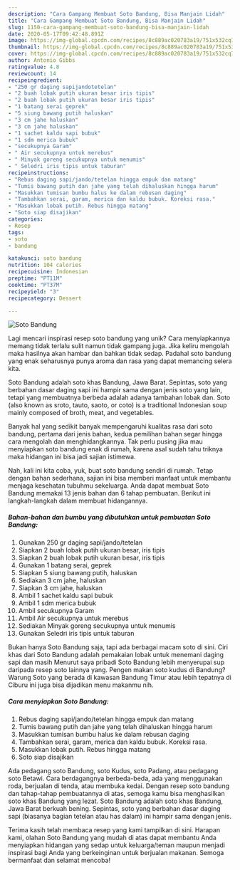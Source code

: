 ```yaml
---
description: "Cara Gampang Membuat Soto Bandung, Bisa Manjain Lidah"
title: "Cara Gampang Membuat Soto Bandung, Bisa Manjain Lidah"
slug: 1150-cara-gampang-membuat-soto-bandung-bisa-manjain-lidah
date: 2020-05-17T09:42:48.891Z
image: https://img-global.cpcdn.com/recipes/8c889ac020783a19/751x532cq70/soto-bandung-foto-resep-utama.jpg
thumbnail: https://img-global.cpcdn.com/recipes/8c889ac020783a19/751x532cq70/soto-bandung-foto-resep-utama.jpg
cover: https://img-global.cpcdn.com/recipes/8c889ac020783a19/751x532cq70/soto-bandung-foto-resep-utama.jpg
author: Antonio Gibbs
ratingvalue: 4.8
reviewcount: 14
recipeingredient:
- "250 gr daging sapijandotetelan"
- "2 buah lobak putih ukuran besar iris tipis"
- "2 buah lobak putih ukuran besar iris tipis"
- "1 batang serai geprek"
- "5 siung bawang putih haluskan"
- "3 cm jahe haluskan"
- "3 cm jahe haluskan"
- "1 sachet kaldu sapi bubuk"
- "1 sdm merica bubuk"
- "secukupnya Garam"
- " Air secukupnya untuk merebus"
- " Minyak goreng secukupnya untuk menumis"
- " Seledri iris tipis untuk taburan"
recipeinstructions:
- "Rebus daging sapi/jando/tetelan hingga empuk dan matang"
- "Tumis bawang putih dan jahe yang telah dihaluskan hingga harum"
- "Masukkan tumisan bumbu halus ke dalam rebusan daging"
- "Tambahkan serai, garam, merica dan kaldu bubuk. Koreksi rasa."
- "Masukkan lobak putih. Rebus hingga matang"
- "Soto siap disajikan"
categories:
- Resep
tags:
- soto
- bandung

katakunci: soto bandung 
nutrition: 104 calories
recipecuisine: Indonesian
preptime: "PT11M"
cooktime: "PT37M"
recipeyield: "3"
recipecategory: Dessert

---
```



![Soto Bandung](https://img-global.cpcdn.com/recipes/8c889ac020783a19/751x532cq70/soto-bandung-foto-resep-utama.jpg)

Lagi mencari inspirasi resep soto bandung yang unik? Cara menyiapkannya memang tidak terlalu sulit namun tidak gampang juga. Jika keliru mengolah maka hasilnya akan hambar dan bahkan tidak sedap. Padahal soto bandung yang enak seharusnya punya aroma dan rasa yang dapat memancing selera kita.

Soto Bandung adalah soto khas Bandung, Jawa Barat. Sepintas, soto yang berbahan dasar daging sapi ini hampir sama dengan jenis soto yang lain, tetapi yang membuatnya berbeda adalah adanya tambahan lobak dan. Soto (also known as sroto, tauto, saoto, or coto) is a traditional Indonesian soup mainly composed of broth, meat, and vegetables.

Banyak hal yang sedikit banyak mempengaruhi kualitas rasa dari soto bandung, pertama dari jenis bahan, kedua pemilihan bahan segar hingga cara mengolah dan menghidangkannya. Tak perlu pusing jika mau menyiapkan soto bandung enak di rumah, karena asal sudah tahu triknya maka hidangan ini bisa jadi sajian istimewa.


Nah, kali ini kita coba, yuk, buat soto bandung sendiri di rumah. Tetap dengan bahan sederhana, sajian ini bisa memberi manfaat untuk membantu menjaga kesehatan tubuhmu sekeluarga. Anda dapat membuat Soto Bandung memakai 13 jenis bahan dan 6 tahap pembuatan. Berikut ini langkah-langkah dalam membuat hidangannya.

<!--inarticleads1-->

##### Bahan-bahan dan bumbu yang dibutuhkan untuk pembuatan Soto Bandung:

1. Gunakan 250 gr daging sapi/jando/tetelan
1. Siapkan 2 buah lobak putih ukuran besar, iris tipis
1. Siapkan 2 buah lobak putih ukuran besar, iris tipis
1. Gunakan 1 batang serai, geprek
1. Siapkan 5 siung bawang putih, haluskan
1. Sediakan 3 cm jahe, haluskan
1. Siapkan 3 cm jahe, haluskan
1. Ambil 1 sachet kaldu sapi bubuk
1. Ambil 1 sdm merica bubuk
1. Ambil secukupnya Garam
1. Ambil  Air secukupnya untuk merebus
1. Sediakan  Minyak goreng secukupnya untuk menumis
1. Gunakan  Seledri iris tipis untuk taburan


Bukan hanya Soto Bandung saja, tapi ada berbagai macam soto di sini. Ciri khas dari Soto Bandung adalah pemakaian lobak untuk menemani daging sapi dan masih Menurut saya pribadi Soto Bandung lebih menyerupai sup daripada resep soto lainnya yang. Pengen makan soto kudus di Bandung? Warung Soto yang berada di kawasan Bandung Timur atau lebih tepatnya di Ciburu ini juga bisa dijadikan menu makanmu nih. 

<!--inarticleads2-->

##### Cara menyiapkan Soto Bandung:

1. Rebus daging sapi/jando/tetelan hingga empuk dan matang
1. Tumis bawang putih dan jahe yang telah dihaluskan hingga harum
1. Masukkan tumisan bumbu halus ke dalam rebusan daging
1. Tambahkan serai, garam, merica dan kaldu bubuk. Koreksi rasa.
1. Masukkan lobak putih. Rebus hingga matang
1. Soto siap disajikan


Ada pedagang soto Bandung, soto Kudus, soto Padang, atau pedagang soto Betawi. Cara berdagangnya berbeda-beda, ada yang menggunakan roda, berjualan di tenda, atau membuka kedai. Dengan resep soto bandung dan tahap-tahap pembuatannya di atas, semoga kamu bisa menghasilkan soto khas Bandung yang lezat. Soto Bandung adalah soto khas Bandung, Jawa Barat berkuah bening. Sepintas, soto yang berbahan dasar daging sapi (biasanya bagian tetelan atau has dalam) ini hampir sama dengan jenis. 

Terima kasih telah membaca resep yang kami tampilkan di sini. Harapan kami, olahan Soto Bandung yang mudah di atas dapat membantu Anda menyiapkan hidangan yang sedap untuk keluarga/teman maupun menjadi inspirasi bagi Anda yang berkeinginan untuk berjualan makanan. Semoga bermanfaat dan selamat mencoba!
